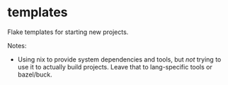 # templates

Flake templates for starting new projects.

Notes:
- Using nix to provide system dependencies and tools, but *not* trying to use it to actually build projects. Leave that to lang-specific tools or bazel/buck.
